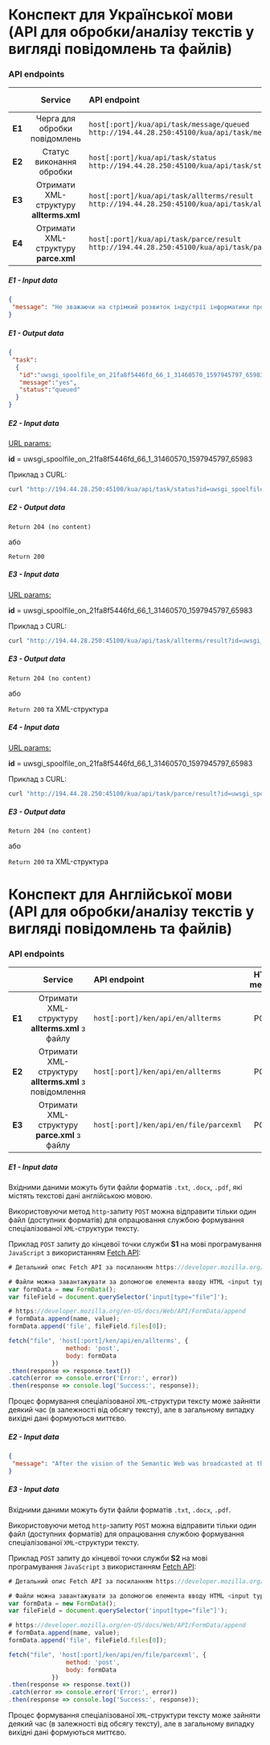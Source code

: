 # Конспект для Української мови (API для обробки/аналізу текстів у вигляді повідомлень та файлів)

### API endpoints

|        |                   Service                    | API endpoint                                                 | HTTP method |
| :----: | :------------------------------------------: | :----------------------------------------------------------- | :---------: |
| **E1** | Черга для обробки повідомлень | `host[:port]/kua/api/task/message/queued`<br>`http://194.44.28.250:45100/kua/api/task/message/queued` |    POST     |
| **E2** |   Статус виконання обробки   | `host[:port]/kua/api/task/status`<br/>`http://194.44.28.250:45100/kua/api/task/status` |    GET     |
| **E3** |  Отримати XML-структуру **allterms.xml**  | `host[:port]/kua/api/task/allterms/result`<br/>`http://194.44.28.250:45100/kua/api/task/allterms/result` |    GET   |
| **E4** |  Отримати XML-структуру **parce.xml**  | `host[:port]/kua/api/task/parce/result`<br/>`http://194.44.28.250:45100/kua/api/task/parce/result` |    GET   |

##### E1 - Input data

```JSON
{
 "message": "Не зважаючи на стрімкий розвиток індустрії інформатики протягом останніх кількох десятків років, процес самовизначення інформатики як науки все ще не можна вважати завершеним."
}
```

##### E1 - Output data

```JSON
{
 "task":
  {
   "id":"uwsgi_spoolfile_on_21fa8f5446fd_66_1_31460570_1597945797_65983",
   "message":"yes",
   "status":"queued"
  }
}
```

##### E2 - Input data

<u>URL params:</u>

**id** = uwsgi_spoolfile_on_21fa8f5446fd_66_1_31460570_1597945797_65983

Приклад з CURL:

```BASH
curl "http://194.44.28.250:45100/kua/api/task/status?id=uwsgi_spoolfile_on_21fa8f5446fd_66_1_31460570_1597945797_65983"
```

##### E2 - Output data

`Return 204 (no content)`

або

`Return 200`

##### E3 - Input data

<u>URL params:</u>

**id** = uwsgi_spoolfile_on_21fa8f5446fd_66_1_31460570_1597945797_65983

Приклад з CURL:

```BASH
curl "http://194.44.28.250:45100/kua/api/task/allterms/result?id=uwsgi_spoolfile_on_21fa8f5446fd_66_1_31460570_1597945797_65983"
```

##### E3 - Output data

`Return 204 (no content)`

або

`Return 200` та XML-структура

##### E4 - Input data

<u>URL params:</u>

**id** = uwsgi_spoolfile_on_21fa8f5446fd_66_1_31460570_1597945797_65983

Приклад з CURL:

```BASH
curl "http://194.44.28.250:45100/kua/api/task/parce/result?id=uwsgi_spoolfile_on_21fa8f5446fd_66_1_31460570_1597945797_65983"
```

##### E3 - Output data

`Return 204 (no content)`

або

`Return 200` та XML-структура

# Конспект для Англійської мови (API для обробки/аналізу текстів у вигляді повідомлень та файлів)

### API endpoints

|        |                   Service                    | API endpoint                                                 | HTTP method |
| :----: | :------------------------------------------: | :----------------------------------------------------------- | :---------: |
| **E1** |  Отримати XML-структуру **allterms.xml** з файлу | `host[:port]/ken/api/en/allterms` |    POST   |
| **E2** |  Отримати XML-структуру **allterms.xml** з повідомлення | `host[:port]/ken/api/en/allterms` |    POST   |
| **E3** |  Отримати XML-структуру **parce.xml** з файлу | `host[:port]/ken/api/en/file/parcexml` |    POST   |

##### E1 - Input data

Вхідними даними можуть бути файли форматів `.txt`, `.docx`, `.pdf`, які містять текстові дані англійською мовою.

Використовуючи метод `http`-запиту `POST` можна відправити тільки один файл (доступних форматів) для опрацювання службою формування спеціалізованої `XML`-структури тексту.

Приклад `POST` запиту до кінцевої точки служби **S1** на мові програмування `JavaScript` з використанням [Fetch API](https://developer.mozilla.org/en-US/docs/Web/API/Fetch_API):

```javascript
# Детальний опис Fetch API за посиланням https://developer.mozilla.org/en-US/docs/Web/API/Fetch_API

# Файли можна завантажувати за допомогою елемента вводу HTML <input type = "file" />, FormData() та fetch().
var formData = new FormData();
var fileField = document.querySelector('input[type="file"]');

# https://developer.mozilla.org/en-US/docs/Web/API/FormData/append
# formData.append(name, value);
formData.append('file', fileField.files[0]);

fetch("file", 'host[:port]/ken/api/en/allterms', {
                method: 'post',
                body: formData
            })
.then(response => response.text())
.catch(error => console.error('Error:', error))
.then(response => console.log('Success:', response));
```

Процес формування спеціалізованої `XML`-структури тексту може зайняти деякий час (в залежності від обсягу тексту), але в загальному випадку вихідні дані формуються миттєво.

##### E2 - Input data

```JSON
{
 "message": "After the vision of the Semantic Web was broadcasted at the turn of the millennium, ontology became a synonym for the solution to many problems concerning the fact that computers do not understand human language: if there were an ontology and every document were marked up with it and we had agents that would understand the mark-up, then computers would finally be able to process our queries in a really sophisticated way.."
}
```

##### E3 - Input data

Вхідними даними можуть бути файли форматів `.txt`, `.docx`, `.pdf`.

Використовуючи метод `http`-запиту `POST` можна відправити тільки один файл (доступних форматів) для опрацювання службою формування спеціалізованої `XML`-структури тексту.

Приклад `POST` запиту до кінцевої точки служби **S2** на мові програмування `JavaScript` з використанням [Fetch API](https://developer.mozilla.org/en-US/docs/Web/API/Fetch_API):

```javascript
# Детальний опис Fetch API за посиланням https://developer.mozilla.org/en-US/docs/Web/API/Fetch_API

# Файли можна завантажувати за допомогою елемента вводу HTML <input type = "file" />, FormData() та fetch().
var formData = new FormData();
var fileField = document.querySelector('input[type="file"]');

# https://developer.mozilla.org/en-US/docs/Web/API/FormData/append
# formData.append(name, value);
formData.append('file', fileField.files[0]);

fetch("file", 'host[:port]/ken/api/en/file/parcexml', {
                method: 'post',
                body: formData
            })
.then(response => response.text())
.catch(error => console.error('Error:', error))
.then(response => console.log('Success:', response));
```

Процес формування спеціалізованої `XML`-структури тексту може зайняти деякий час (в залежності від обсягу тексту), але в загальному випадку вихідні дані формуються миттєво.
